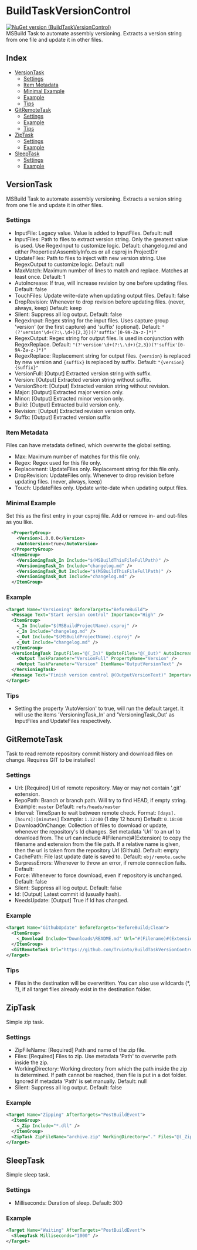 ﻿# BuildTaskVersionControl
[![NuGet version (BuildTaskVersionControl)](https://img.shields.io/nuget/v/BuildTaskVersionControl.svg?style=flat-square)](https://www.nuget.org/packages/BuildTaskVersionControl/) \
MSBuild Task to automate assembly versioning. Extracts a version string from one file and update it in other files.

## Index
  - [VersionTask](#versiontask)
    - [Settings](#settings)
    - [Item Metadata](#item-metadata)
    - [Minimal Example](#minimal-example)
    - [Example](#example)
    - [Tips](#tips)
  - [GitRemoteTask](#gitremotetask)
    - [Settings](#settings-1)
    - [Example](#example-1)
    - [Tips](#tips-1)
  - [ZipTask](#ziptask)
    - [Settings](#settings-2)
    - [Example](#example-2)
  - [SleepTask](#sleeptask)
    - [Settings](#settings-3)
    - [Example](#example-3)

## VersionTask
MSBuild Task to automate assembly versioning. Extracts a version string from one file and update it in other files.

### Settings
* InputFile: Legacy value. Value is added to InputFiles. Default: null
* InputFiles: Path to files to extract version string. Only the greatest value is used. Use RegexInput to customize logic. Default: changelog.md and either Properties\AssemblyInfo.cs or all csproj in ProjectDir
* UpdateFiles: Path to files to inject with new version string. Use RegexOutput to customize logic. Default: null
* MaxMatch: Maximum number of lines to match and replace. Matches at least once. Default: 1
* AutoIncrease: If true, will increase revision by one before updating files. Default: false
* TouchFiles: Update write-date when updating output files. Default: false
* DropRevision: Whenever to drop revision before updating files. (never, always, keep) Default: keep
* Silent: Suppress all log output. Default: false
* RegexInput: Regex string for the input files. Uses capture group 'version' (or the first capture) and 'suffix' (optional). Default: `"(?'version'\d+(?:\.\d+){2,3})(?'suffix'[0-9A-Za-z-]*)"`
* RegexOutput: Regex string for output files. Is used in conjunction with RegexReplace. Default: `"(?'version'\d+(?:\.\d+){2,3})(?'suffix'[0-9A-Za-z-]*)"`
* RegexReplace: Replacement string for output files. `{version}` is replaced by new version and `{suffix}` is replaced by suffix. Default: `"{version}{suffix}"`
* VersionFull: [Output] Extracted version string with suffix.
* Version: [Output] Extracted version string without suffix.
* VersionShort: [Output] Extracted version string without revision.
* Major: [Output] Extracted major version only.
* Minor: [Output] Extracted minor version only.
* Build: [Output] Extracted build version only.
* Revision: [Output] Extracted revision version only.
* Suffix: [Output] Extracted version suffix

### Item Metadata
Files can have metadata defined, which overwrite the global setting.
* Max: Maximum number of matches for this file only.
* Regex: Regex used for this file only.
* Replacement: UpdateFiles only. Replacement string for this file only.
* DropRevision: UpdateFiles only. Whenever to drop revision before updating files. (never, always, keep)
* Touch: UpdateFiles only. Update write-date when updating output files.

### Minimal Example
Set this as the first entry in your csproj file. Add or remove in- and out-files as you like.
```xml
  <PropertyGroup>
    <Version>1.0.0.0</Version>
    <AutoVersion>true</AutoVersion>
  </PropertyGroup>
  <ItemGroup>
    <VersioningTask_In Include="$(MSBuildThisFileFullPath)" />
    <VersioningTask_In Include="changelog.md" />
    <VersioningTask_Out Include="$(MSBuildThisFileFullPath)" />
    <VersioningTask_Out Include="changelog.md" />
  </ItemGroup>
```

### Example
```xml
<Target Name="Versioning" BeforeTargets="BeforeBuild">
  <Message Text="Start version control" Importance="High" />
  <ItemGroup>
    <_In Include="$(MSBuildProjectName).csproj" />
    <_In Include="changelog.md" />
    <_Out Include="$(MSBuildProjectName).csproj" />
    <_Out Include="changelog.md" />
  </ItemGroup>
  <VersioningTask InputFiles="@(_In)" UpdateFiles="@(_Out)" AutoIncrease="true">
    <Output TaskParameter="VersionFull" PropertyName="Version" />
    <Output TaskParameter="Version" ItemName="OutputVersionText" />
  </VersioningTask>
  <Message Text="Finish version control @(OutputVersionText)" Importance="High" />
</Target>
```

### Tips
* Setting the property 'AutoVersion' to true, will run the default target. It will use the items 'VersioningTask_In' and 'VersioningTask_Out' as InputFiles and UpdateFiles respectively.

## GitRemoteTask
Task to read remote repository commit history and download files on change. Requires GIT to be installed!

### Settings
* Url: [Required] Url of remote repository. May or may not contain '.git' extension.
* RepoPath: Branch or branch path. Will try to find HEAD, if empty string. Example: `master` Default: `refs/heads/master`
* Interval: TimeSpan to wait between remote check. Format: `[days].[hours]:[minutes]` Example: `1.12:00` (1 day 12 hours) Default: `0.18:00`
* DownloadOnChange: Collection of files to download or update, whenever the repository's Id changes. Set metadata 'Url' to an url to download from. The url can include #(Filename)#(Extension) to copy the filename and extension from the file path. If a relative name is given, then the url is taken from the repository Url (Github). Default: empty
* CachePath: File last update date is saved to. Default: `obj/remote.cache`
* SurpressErrors: Whenever to throw an error, if remote connection fails. Default: 
* Force: Whenever to force download, even if repository is unchanged. Default: false
* Silent: Suppress all log output. Default: false
* Id: [Output] Latest commit id (usually hash).
* NeedsUpdate: [Output] True if Id has changed.

### Example
```xml
<Target Name="GithubUpdate" BeforeTargets="BeforeBuild;Clean">
  <ItemGroup>
    <_Download Include="Downloads\README.md" Url="#(Filename)#(Extension)" />
  </ItemGroup>
  <GitRemoteTask Url="https://github.com/Truinto/BuildTaskVersionControl.git" RepoPath="main" DownloadOnChange="@(_Download)" />
</Target>
```

### Tips
* Files in the destination will be overwritten. You can also use wildcards (*, ?), if all target files already exist in the destination folder.

## ZipTask
Simple zip task.

### Settings
* ZipFileName: [Required] Path and name of the zip file.
* Files: [Required] Files to zip. Use metadata 'Path' to overwrite path inside the zip.
* WorkingDirectory: Working directory from which the path inside the zip is determined. If path cannot be reached, then file is put in a dot folder. Ignored if metadata 'Path' is set manually. Default: null
* Silent: Suppress all log output. Default: false

### Example
```xml
<Target Name="Zipping" AfterTargets="PostBuildEvent">
  <ItemGroup>
    <_Zip Include="*.dll" />
  </ItemGroup>
  <ZipTask ZipFileName="archive.zip" WorkingDirectory="." Files="@(_Zip)" />
</Target>
```

## SleepTask
Simple sleep task.

### Settings
* Milliseconds: Duration of sleep. Default: 300

### Example
```xml
<Target Name="Waiting" AfterTargets="PostBuildEvent">
  <SleepTask Milliseconds="1000" />
</Target>
```
